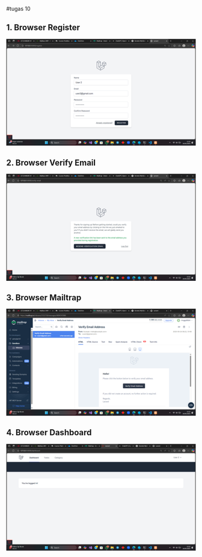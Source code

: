 #tugas 10

## 1. Browser Register
![Alt text](screenshoot/tugas10/register.png)
## 2. Browser Verify Email
![Alt text](screenshoot/tugas10/verifemail.png)
## 3. Browser Mailtrap
![Alt text](screenshoot/tugas10/mailtrap.png)
## 4. Browser Dashboard
![Alt text](screenshoot/tugas10/dashboard.png)